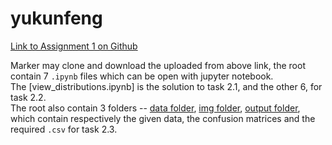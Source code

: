 # yukunfeng
[Link to Assignment 1 on Github](https://github.com/rickytechnip/yukunfeng)

Marker may clone and download the uploaded from above link, the root contain 7 `.ipynb` files which can be open with jupyter notebook.  
The [view_distributions.ipynb] is the solution to task 2.1, and the other 6, for task 2.2.  
The root also contain 3 folders -- [data folder](data), [img folder](img), [output folder](output), which contain respectively the given data, the confusion matrices and the required `.csv` for task 2.3. 
